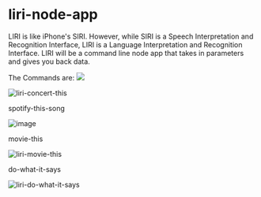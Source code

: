# liri-node-app
LIRI is like iPhone's SIRI. However, while SIRI is a Speech Interpretation and Recognition Interface, LIRI is a Language Interpretation and Recognition Interface. LIRI will be a command line node app that takes in parameters and gives you back data.

The Commands are:
![](file:///Users/zahollingsworth/Movies/liri-concert-this.gif)

![liri-concert-this](https://user-images.githubusercontent.com/46940564/56101848-2b201780-5ef6-11e9-9d86-88757da9b1d6.gif)

spotify-this-song

![image](https://user-images.githubusercontent.com/46940564/56102020-74bd3200-5ef7-11e9-924d-c53a037c2d9a.png)

movie-this

![liri-movie-this](https://user-images.githubusercontent.com/46940564/56102077-02991d00-5ef8-11e9-8d89-389d04b26b78.gif)

do-what-it-says

![liri-do-what-it-says](https://user-images.githubusercontent.com/46940564/56102097-63285a00-5ef8-11e9-8c19-254c037af528.gif)
